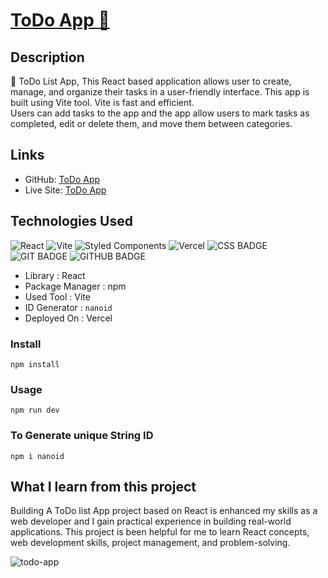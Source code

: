 # [ToDo App :ledger:](https://github.com/vikas-parmar/todo-app/)

## Description
:pushpin: ToDo List App, This React based application allows user to create, manage, and organize their tasks in a user-friendly interface. This app is built using Vite tool. Vite is fast and efficient.<br />
Users can add tasks to the app and the app allow users to mark tasks as completed, edit or delete them, and move them between categories.

## Links
- GitHub:  [ToDo App](https://github.com/vikas-parmar/todo-app/)
- Live Site: [ToDo App](https://todo-app-vikas-parmar.vercel.app/)


## Technologies Used
![React](https://img.shields.io/badge/react-%2320232a.svg?style=for-the-badge&logo=react&logoColor=%2361DAFB)
![Vite](https://img.shields.io/badge/vite-%23646CFF.svg?style=for-the-badge&logo=vite&logoColor=white)
![Styled Components](https://img.shields.io/badge/styled--components-DB7093?style=for-the-badge&logo=styled-components&logoColor=white)
![Vercel](https://img.shields.io/badge/vercel-%23000000.svg?style=for-the-badge&logo=vercel&logoColor=white)
![CSS BADGE](https://img.shields.io/badge/CSS-239120?&style=for-the-badge&logo=css3&logoColor=white)
![GIT BADGE](https://img.shields.io/badge/GIT-E44C30?style=for-the-badge&logo=git&logoColor=white)
![GITHUB BADGE](https://img.shields.io/badge/GitHub-100000?style=for-the-badge&logo=github&logoColor=white)

* Library         :  React
* Package Manager :  npm
* Used Tool       :  Vite
* ID Generator : `nanoid`
* Deployed On     :  Vercel

### Install
```
npm install
```
### Usage
```
npm run dev
```
### To Generate unique String ID 
```
npm i nanoid
```

## What I learn from this project
Building A ToDo list App project based on React is enhanced my skills as a web developer and  I gain practical experience in building real-world applications.
This project is been helpful for me to learn React concepts, web development skills, project management, and problem-solving.

![todo-app](https://user-images.githubusercontent.com/122597785/220033755-df897ddc-9629-45d3-bfa4-441ba7d8f75a.jpg)
